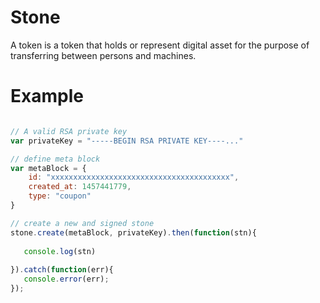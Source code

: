 # Stone

A token is a token that holds or represent digital asset for the purpose of transferring between persons and machines.

# Example

```javascript

// A valid RSA private key
var privateKey = "-----BEGIN RSA PRIVATE KEY----..."

// define meta block
var metaBlock = {
	id: "xxxxxxxxxxxxxxxxxxxxxxxxxxxxxxxxxxxxxxxx",
	created_at: 1457441779,
	type: "coupon"
}

// create a new and signed stone
stone.create(metaBlock, privateKey).then(function(stn){
   
   console.log(stn)
   
}).catch(function(err){
   console.error(err);
});
```



